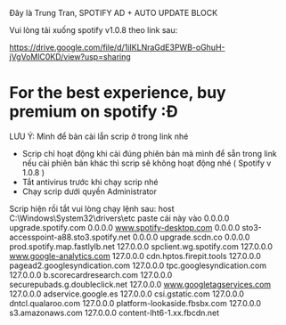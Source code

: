 Đây là Trung Tran, SPOTIFY AD + AUTO UPDATE BLOCK


Vui lòng tải xuống spotify v1.0.8 theo link sau:


https://drive.google.com/file/d/1iIKLNraGdE3PWB-oGhuH-jVgVoMlC0KD/view?usp=sharing

# For the best experience, buy premium on spotify :Đ

LƯU Ý: 
Mình để bản cài lẫn scrip ở trong link nhé
+ Scrip chỉ hoạt động khi cài đúng phiên bản mà mình để sẵn trong link nếu cài phiên bản khác thì scrip sẽ không hoạt động nhé ( Spotify v 1.0.8 )
+ Tắt antivirus trước khi chạy scrip nhé
+ Chạy scrip dưới quyền Administrator

Scrip hiện rồi tắt vui lòng chạy lệnh sau:
host C:\Windows\System32\drivers\etc
paste cái này vào
0.0.0.0 upgrade.spotify.com
0.0.0.0 www.spotify-desktop.com
0.0.0.0 sto3-accesspoint-a88.sto3.spotify.net
0.0.0.0 upgrade.scdn.co
0.0.0.0 prod.spotify.map.fastlylb.net
127.0.0.0 spclient.wg.spotify.com
127.0.0.0 www.google-analytics.com
127.0.0.0 cdn.hptos.firepit.tools
127.0.0.0 pagead2.googlesyndication.com
127.0.0.0 tpc.googlesyndication.com
127.0.0.0 b.scorecardresearch.com
127.0.0.0 securepubads.g.doubleclick.net
127.0.0.0 www.googletagservices.com
127.0.0.0 adservice.google.es
127.0.0.0 csi.gstatic.com
127.0.0.0 dntcl.qualaroo.com
127.0.0.0 platform-lookaside.fbsbx.com
127.0.0.0 s3.amazonaws.com
127.0.0.0 content-lht6-1.xx.fbcdn.net